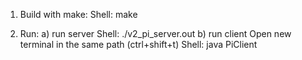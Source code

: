 1. Build with make:
Shell: make

2. Run:
	a) run server
	Shell: ./v2_pi_server.out
	b) run client
	Open new terminal in the same path (ctrl+shift+t)
	Shell: java PiClient


